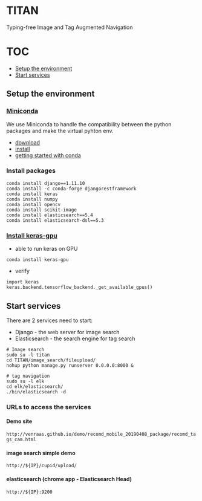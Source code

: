 # TITAN
Typing-free Image and Tag Augmented Navigation

# TOC
* [Setup the environment](#setup-the-environment)
* [Start services](#start-services)


## Setup the environment
### [Miniconda](https://conda.io/miniconda.html)
We use Miniconda to handle the compatibility between the python packages and make the virtual pyhton env.
* [download](https://docs.conda.io/en/latest/miniconda.html#linux-installers)
* [install](https://conda.io/projects/conda/en/latest/user-guide/install/linux.html#)
* [getting started with conda](https://conda.io/docs/user-guide/getting-started.html#)

### Install packages
```
conda install django==1.11.10
conda install -c conda-forge djangorestframework
conda install keras
conda install numpy
conda install opencv
conda install scikit-image
conda install elasticsearch==5.4
conda install elasticsearch-dsl==5.3
```

### [Install keras-gpu](https://anaconda.org/anaconda/keras-gpu)
* able to run keras on GPU
```
conda install keras-gpu
```
* verify
```
import keras
keras.backend.tensorflow_backend._get_available_gpus()
```

## Start services
There are 2 services need to start:
* Django - the web server for image search 
* Elasticsearch - the search engine for tag search

```
# Image search
sudo su -l titan 
cd TITAN/image_search/fileupload/
nohup python manage.py runserver 0.0.0.0:8000 &

# tag navigation
sudo su -l elk
cd elk/elasticsearch/
./bin/elasticsearch -d
```

### URLs to access the services
#### Demo site 
`http://venraas.github.io/demo/recomd_mobile_20190408_package/recomd_tags_cam.html`

#### image search simple demo 
`http://${IP}/cupid/upload/`

#### elasticsearch (chrome app - Elasticsearch Head)
`http://${IP}:9200`



